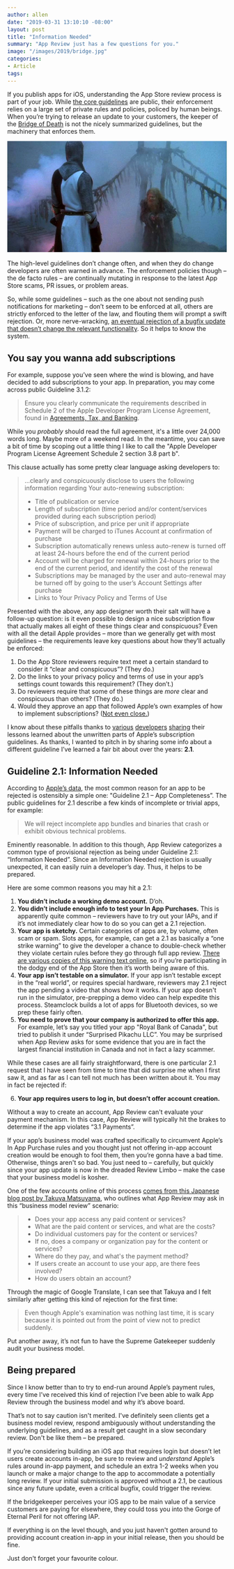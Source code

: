 ```yaml
---
author: allen
date: "2019-03-31 13:10:10 -08:00"
layout: post
title: "Information Needed"
summary: "App Review just has a few questions for you."
image: "/images/2019/bridge.jpg"
categories:
- Article
tags:
---
```


If you publish apps for iOS, understanding the App Store review process is part of your job. While [the core guidelines](https://developer.apple.com/app-store/review/guidelines/) are public, their enforcement relies on a large set of private rules and policies, policed by human beings. When you’re trying to release an update to your customers, the keeper of the [Bridge of Death](https://www.youtube.com/watch?v=dPOyOM7wxlE) is not the nicely summarized guidelines, but the machinery that enforces them.

<img src="/images/2019/bridge.jpg">

The high-level guidelines don’t change often, and when they do change developers are often warned in advance. The enforcement policies though – the de facto rules – are continually mutating in response to the latest App Store scams, PR issues, or problem areas.

So, while some guidelines – such as the one about not sending push notifications for marketing – don’t seem to be enforced at all, others are strictly enforced to the letter of the law, and flouting them will prompt a swift rejection. Or, more nerve-wracking, [an eventual rejection of a bugfix update that doesn’t change the relevant functionality](https://twitter.com/agiletortoise/status/1099795630518665216). So it helps to know the system.

## You say you wanna add subscriptions
For example, suppose you’ve seen where the wind is blowing, and have decided to add subscriptions to your app. In preparation, you may come across public Guideline 3.1.2:

> Ensure you clearly communicate the requirements described in Schedule 2 of the Apple Developer Program License Agreement, found in  [Agreements, Tax, and Banking](http://www.apple.com/itunes/go/itunesconnect/contracts).

While you *probably* should read the full agreement, it's a little over 24,000 words long. Maybe more of a weekend read. In the meantime, you can save a bit of time by scoping out a little thing I like to call the "Apple Developer Program License Agreement Schedule 2 section 3.8 part b".

This clause actually has some pretty clear language asking developers to:

> ...clearly and conspicuously disclose to users the following information regarding Your auto-renewing subscription: 
> - Title of publication or service
> - Length of subscription (time period and/or content/services provided during each subscription period)
> - Price of subscription, and price per unit if appropriate
> - Payment will be charged to iTunes Account at confirmation of purchase
> - Subscription automatically renews unless auto-renew is turned off at least 24-hours before the end of the current period
> - Account will be charged for renewal within 24-hours prior to the end of the current period, and identify the cost of the renewal
> - Subscriptions may be managed by the user and auto-renewal may be turned off by going to the user’s Account Settings after purchase
> - Links to Your Privacy Policy and Terms of Use 


Presented with the above, any app designer worth their salt will have a follow-up question: is it even possible to design a nice subscription flow that actually makes all eight of these things clear and conspicuous? Even with all the detail Apple provides – more than we generally get with most guidelines – the requirements leave key questions about how they’ll actually be enforced:

1. Do the App Store reviewers require text meet a certain standard to consider it “clear and conspicuous”? (They do.)
2. Do the links to your privacy policy and terms of use in your app’s settings count towards this requirement? (They don’t.)
3. Do reviewers require that some of these things are *more* clear and conspicuous than others? (They do.)
4. Would they approve an app that followed Apple’s own examples of how to implement subscriptions? ([Not even close.](https://www.theverge.com/2019/3/27/18284628/apple-news-plus-auto-subscription-breaking-rules-how-to-cancel))

I know about these pitfalls thanks to [various](https://twitter.com/agiletortoise/status/1099795630518665216) [developers](https://twitter.com/davedelong/status/1102329011647070209) [sharing](https://medium.com/revenuecat-blog/apple-will-reject-your-subscription-app-if-you-dont-include-this-disclosure-bba95244405d) their lessons learned about the unwritten parts of Apple’s subscription guidelines. As thanks, I wanted to pitch in by sharing some info about a different guideline I’ve learned a fair bit about over the years: **2.1**.

## Guideline 2.1: Information Needed
According to [Apple’s data](https://developer.apple.com/app-store/review/rejections/), the most common reason for an app to be rejected is ostensibly a simple one: "Guideline 2.1 – App Completeness”. The public guidelines for 2.1 describe a few kinds of incomplete or trivial apps, for example:

> We will reject incomplete app bundles and binaries that crash or exhibit obvious technical problems.

Eminently reasonable. In addition to this though, App Review categorizes a common type of provisional rejection as being under Guideline 2.1: “Information Needed”. Since an Information Needed rejection is usually unexpected, it can easily ruin a developer’s day. Thus, it helps to be prepared.

Here are some common reasons you may hit a 2.1:

1. **You didn’t include a working demo account.** D’oh.
2. **You didn’t include enough info to test your In App Purchases.** This is apparently quite common – reviewers have to try out your IAPs, and if it’s not immediately clear how to do so you can get a 2.1 rejection.
3. **Your app is sketchy.** Certain categories of apps are, by volume, often scam or spam. Slots apps, for example, can get a 2.1 as basically a “one strike warning” to give the developer a chance to double-check whether they violate certain rules before they go through full app review. [There are various copies of this warning text online](https://forums.developer.apple.com/thread/100426), so if you’re participating in the dodgy end of the App Store then it’s worth being aware of this.
4. **Your app isn’t testable on a simulator.** If your app isn’t testable except in the “real world”, or requires special hardware, reviewers may 2.1 reject the app pending a video that shows how it works. If your app doesn't run in the simulator, pre-prepping a demo video can help expedite this process. Steamclock builds a lot of apps for Bluetooth devices, so we prep these fairly often.
5. **You need to prove that your company is authorized to offer this app.** For example, let’s say you titled your app "Royal Bank of Canada", but tried to publish it under “Surprised Pikachu LLC”. You may be surprised when App Review asks for some evidence that you are in fact the largest financial institution in Canada and not in fact a lazy scammer.
    
While these cases are all fairly straightforward, there is one particular 2.1 request that I have seen from time to time that did surprise me when I first saw it, and as far as I can tell not much has been written about it. You may in fact be rejected if:
    
<ol start="6">
	<li><b>Your app requires users to log in, but doesn’t offer account creation.</b></li>
</ol>

Without a way to create an account, App Review can't evaluate your payment mechanism. In this case, App Review will typically hit the brakes to determine if the app violates “3.1 Payments”.

If your app’s business model was crafted specifically to circumvent Apple’s In App Purchase rules and you thought just not offering in-app account creation would be enough to fool them, then you’re gonna have a bad time. Otherwise, things aren't so bad. You just need to – carefully, but quickly since your app update is now in the dreaded Review Limbo – make the case that your business model is kosher.

One of the few accounts online of this process [comes from this Japanese blog post by Takuya Matsuyama](https://blog.craftz.dog/avoiding-in-app-purchase-4b7cf310f386), who outlines what App Review may ask in this “business model review” scenario:

> - Does your app access any paid content or services?
> - What are the paid content or services, and what are the costs?
> - Do individual customers pay for the content or services?
> - If no, does a company or organization pay for the content or services?
> - Where do they pay, and what's the payment method?
> - If users create an account to use your app, are there fees involved?
> - How do users obtain an account?

Through the magic of Google Translate, I can see that Takuya and I felt similarly after getting this kind of rejection for the first time:

> Even though Apple's examination was nothing last time, it is scary because it is pointed out from the point of view not to predict suddenly.

Put another away, it’s not fun to have the Supreme Gatekeeper suddenly audit your business model.

## Being prepared

Since I know better than to try to end-run around Apple’s payment rules, every time I’ve received this kind of rejection I’ve been able to walk App Review through the business model and why it’s above board.

That’s not to say caution isn't merited. I've definitely seen clients get a business model review, respond ambiguously without understanding the underlying guidelines, and as a result get caught in a slow secondary review. Don't be like them – be prepared.

If you’re considering building an iOS app that requires login but doesn’t let users create accounts in-app, be sure to review and *understand* Apple’s rules around in-app payment, and schedule an extra 1-2 weeks when you launch or make a major change to the app to accommodate a potentially long review. If your initial submission is approved without a 2.1, be cautious since any future update, even a critical bugfix, could trigger the review.

If the bridgekeeper perceives your iOS app to be main value of a service customers are paying for elsewhere, they could toss you into the Gorge of Eternal Peril for not offering IAP.

If everything is on the level though, and you just haven't gotten around to providing account creation in-app in your initial release, then you should be fine.

Just don't forget your favourite colour.









